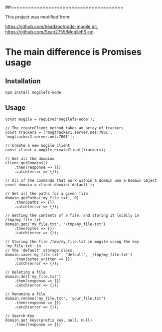 
##=======================================

This project was modified from:

https://github.com/headzoo/node-mogile.git,
https://github.com/Sean2755/MogileFS-ng

The main difference is Promises usage 
===========================================

## Installation

	npm install mogilefs-node

## Usage
	
	const mogile = require('mogilefs-node');
	
	// The createClient method takes an array of trackers
	const trackers = ['mogtracker1.server.net:7001', 'mogtracker2.server.net:7001'];
	
	// Create a new mogile client
	const client = mogile.createClient(trackers);
	
	// Get all the domains
	client.getDomains()
		.then(response => {})
		.catch(error => {});
	
	// All of the commands that work within a domain use a Domain object
	const domain = client.domain('default');
	
	// Get all the paths for a given file
	domain.getPaths('my_file.txt', 0)
		.then(paths => {})
		.catch(error => {});
	
	// Getting the contents of a file, and storing it locally in /tmp/my_file.txt
	domain.get('my_file.txt', '/tmp/my_file.txt')
		.then(bytes => {})
		.catch(error => {});
	
	// Storing the file /tmp/my_file.txt in mogile using the key 'my_file.txt' in
	// the 'default' storage class.
	domain.save('my_file.txt', 'default', '/tmp/my_file.txt')
		.then(bytes_written => {})
		.catch(error => {});
	
	// Deleting a file
	domain.del('my_file.txt')
		.then(response => {})
		.catch(error => {});
	
	// Renaming a file
	domain.rename('my_file.txt', 'your_file.txt')
		.then(response => {})
		.catch(error => {});

	// Search Key 
	domain.get_keys(prefix_key, null, null)
		.then(response => {})
